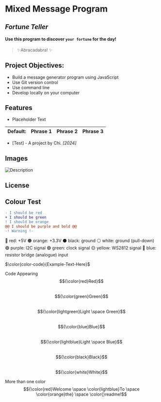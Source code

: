 # Mixed Message Program

## _Fortune Teller_

#### Use this program to discover `your fortune` for the day!

> ✨Abracadabra! ✨

## Project Objectives:
- Build a message generator program using JavaScript
- Use Git version control
- Use command line
- Develop locally on your computer

## Features 
- Placeholder Text

| Default: | Phrase 1 | Phrase 2 | Phrase 3 |
| ------ | ------ | ------ | ------ |

- [Test] -
A project by Chi. *[2024]*

## Images
 ![Description](/media/images/placeholder.jpeg)

## License

## Colour Test
```diff
- I should be red
+ I should be green 
! I should be orange 
@@ I should be purple and bold @@ 
-! Warning !-
```
🔴 red: +5V
🟠 orange: +3.3V
⚫ black: ground
⚪ white: ground (pull-down)
🟣 purple: I2C signal
🟢 green: clock signal
🟡 yellow: WS2812 signal
🔵 blue: resistor bridge (analogue) input

$\color{color-code}{Example-Text-Here}$

Code	Appearing
$${\color{red}Red}$$	
$${\color{green}Green}$$	
$${\color{lightgreen}Light \space Green}$$	
$${\color{blue}Blue}$$	
$${\color{lightblue}Light \space Blue}$$	
$${\color{black}Black}$$	
$${\color{white}White}$$	

More than one color
$${\color{red}Welcome \space \color{lightblue}To \space \color{orange}the} \space \color{}readme!$$

[//]: # (Comments for readers: Hello! Welcome to a secret area!)
[//]: # (This is the end of the README for now! [Test][df1])
